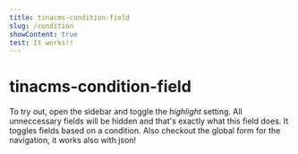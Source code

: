 ```yaml
---
title: tinacms-condition-field
slug: /condition
showContent: true
test: It works!!
---
```

# tinacms-condition-field

To try out, open the sidebar and toggle the _highlight_ setting. All unneccessary fields will be hidden and that's exactly what this field does. It toggles fields based on a condition. Also checkout the global form for the navigation, it works also with json!